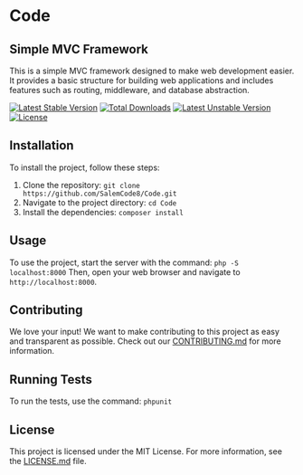 # Code
## Simple MVC Framework
This is a simple MVC framework designed to make web development easier. It provides a basic structure for building web applications and includes features such as routing, middleware, and database abstraction.

[![Latest Stable Version](https://poser.pugx.org/salemcode8/code/v/stable?format=flat-square)](https://packagist.org/packages/salemcode8/code)
[![Total Downloads](https://poser.pugx.org/salemcode8/code/downloads?format=flat-square)](https://packagist.org/packages/salemcode8/code)
[![Latest Unstable Version](https://poser.pugx.org/salemcode8/code/v/unstable?format=flat-square)](https://packagist.org/packages/salemcode8/code)
[![License](https://poser.pugx.org/salemcode8/code/license?format=flat-square)](https://packagist.org/packages/salemcode8/code)

## Installation
To install the project, follow these steps:
1. Clone the repository: `git clone https://github.com/SalemCode8/Code.git`
2. Navigate to the project directory: `cd Code`
3. Install the dependencies: `composer install`

## Usage
To use the project, start the server with the command: `php -S localhost:8000`
Then, open your web browser and navigate to `http://localhost:8000`.

## Contributing
We love your input! We want to make contributing to this project as easy and transparent as possible. Check out our [CONTRIBUTING.md](CONTRIBUTING.md) for more information.

## Running Tests
To run the tests, use the command: `phpunit`

## License
This project is licensed under the MIT License. For more information, see the [LICENSE.md](LICENSE.md) file.
